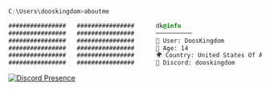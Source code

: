 ```css
C:\Users\dooskingdom>aboutme

################   ################      dk@info
################   ################      ──────────
################   ################      👤 User: DoosKingdom
################   ################      🎈 Age: 14
################   ################      🌍 Country: United States Of America
################   ################      🔗 Discord: dooskingdom
```
[![Discord Presence](https://lanyard.cnrad.dev/api/973353143389794444)](https://discord.com/users/973353143389794444)

